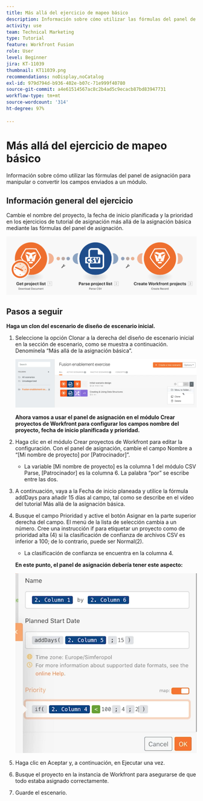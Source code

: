 ```yaml
---
title: Más allá del ejercicio de mapeo básico
description: Información sobre cómo utilizar las fórmulas del panel de asignación para manipular o convertir los campos enviados a un módulo.
activity: use
team: Technical Marketing
type: Tutorial
feature: Workfront Fusion
role: User
level: Beginner
jira: KT-11039
thumbnail: KT11039.png
recommendations: noDisplay,noCatalog
exl-id: 979d794d-b936-402e-b07c-71e999f40780
source-git-commit: a4e61514567ac8c2b4ad5c9ecacb87bd83947731
workflow-type: tm+mt
source-wordcount: '314'
ht-degree: 97%

---
```


# Más allá del ejercicio de mapeo básico

Información sobre cómo utilizar las fórmulas del panel de asignación para manipular o convertir los campos enviados a un módulo.

## Información general del ejercicio

Cambie el nombre del proyecto, la fecha de inicio planificada y la prioridad en los ejercicios de tutorial de asignación más allá de la asignación básica mediante las fórmulas del panel de asignación.

![Más allá de la asignación básica imagen 1](../12-exercises/assets/beyond-basic-mapping-walkthrough-1.png)

## Pasos a seguir

**Haga un clon del escenario de diseño de escenario inicial.**

1. Seleccione la opción Clonar a la derecha del diseño de escenario inicial en la sección de escenario, como se muestra a continuación. Denomínela “Más allá de la asignación básica”.

   ![Más allá de la asignación básica imagen 2](../12-exercises/assets/beyond-basic-mapping-walkthrough-2.png)

   **Ahora vamos a usar el panel de asignación en el módulo Crear proyectos de Workfront para configurar los campos nombre del proyecto, fecha de inicio planificada y prioridad.**

1. Haga clic en el módulo Crear proyectos de Workfront para editar la configuración. Con el panel de asignación, cambie el campo Nombre a “[Mi nombre de proyecto] por [Patrocinador]”.

   + La variable [Mi nombre de proyecto] es la columna 1 del módulo CSV Parse, [Patrocinador] es la columna 6. La palabra “por” se escribe entre las dos.

1. A continuación, vaya a la Fecha de inicio planeada y utilice la fórmula addDays para añadir 15 días al campo, tal como se describe en el vídeo del tutorial Más allá de la asignación básica.
1. Busque el campo Prioridad y active el botón Asignar en la parte superior derecha del campo. El menú de la lista de selección cambia a un número. Cree una instrucción if para etiquetar un proyecto como de prioridad alta (4) si la clasificación de confianza de archivos CSV es inferior a 100; de lo contrario, puede ser Normal(2).

   + La clasificación de confianza se encuentra en la columna 4.

   **En este punto, el panel de asignación debería tener este aspecto:**

   ![Más allá de la asignación básica imagen 3](../12-exercises/assets/beyond-basic-mapping-walkthrough-3.png)

1. Haga clic en Aceptar y, a continuación, en Ejecutar una vez.
1. Busque el proyecto en la instancia de Workfront para asegurarse de que todo estaba asignado correctamente.
1. Guarde el escenario.
